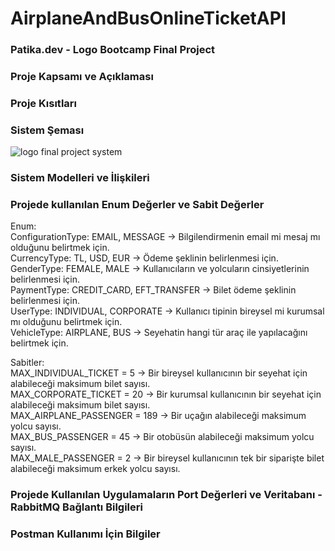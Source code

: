 # AirplaneAndBusOnlineTicketAPI
### Patika.dev - Logo Bootcamp Final Project

### Proje Kapsamı ve Açıklaması

### Proje Kısıtları

### Sistem Şeması

![logo final project system](https://user-images.githubusercontent.com/97917750/182662204-e4c1bda3-6fab-43be-a5f0-c9b6f70f1513.png)


### Sistem Modelleri ve İlişkileri

### Projede kullanılan Enum Değerler ve Sabit Değerler

Enum:  
ConfigurationType: EMAIL, MESSAGE -> Bilgilendirmenin email mi mesaj mı olduğunu belirtmek için.  
CurrencyType: TL, USD, EUR -> Ödeme şeklinin belirlenmesi için.  
GenderType: FEMALE, MALE -> Kullanıcıların ve yolcuların cinsiyetlerinin belirlenmesi için.  
PaymentType: CREDIT_CARD, EFT_TRANSFER -> Bilet ödeme şeklinin belirlenmesi için.  
UserType: INDIVIDUAL, CORPORATE -> Kullanıcı tipinin bireysel mi kurumsal mı olduğunu belirtmek için.  
VehicleType: AIRPLANE, BUS -> Seyehatin hangi tür araç ile yapılacağını belirtmek için.  
  
    
    
Sabitler:  
MAX_INDIVIDUAL_TICKET = 5 -> Bir bireysel kullanıcının bir seyehat için alabileceği maksimum bilet sayısı.  
MAX_CORPORATE_TICKET = 20 -> Bir kurumsal kullanıcının bir seyehat için alabileceği maksimum bilet sayısı.  
MAX_AIRPLANE_PASSENGER = 189 -> Bir uçağın alabileceği maksimum yolcu sayısı.  
MAX_BUS_PASSENGER = 45 -> Bir otobüsün alabileceği maksimum yolcu sayısı.  
MAX_MALE_PASSENGER = 2 -> Bir bireysel kullanıcının tek bir siparişte bilet alabileceği maksimum erkek yolcu sayısı.  
  
    
### Projede Kullanılan Uygulamaların Port Değerleri ve Veritabanı - RabbitMQ Bağlantı Bilgileri

### Postman Kullanımı İçin Bilgiler


